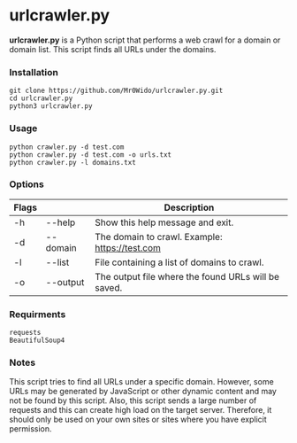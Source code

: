 # urlcrawler.py
**urlcrawler.py** is a Python script that performs a web crawl for a domain or domain list. This script finds all URLs under the domains.

### Installation
```
git clone https://github.com/Mr0Wido/urlcrawler.py.git
cd urlcrawler.py
python3 urlcrawler.py
```


### Usage
```
python crawler.py -d test.com
python crawler.py -d test.com -o urls.txt
python crawler.py -l domains.txt
```

### Options
**Flags** |    | Description
---| --- | ---
-h | --help | Show this help message and exit.
-d | --domain | The domain to crawl. Example: https://test.com
-l | --list | File containing a list of domains to crawl.
-o | --output | The output file where the found URLs will be saved.

### Requirments
```
requests
BeautifulSoup4
```

### Notes
This script tries to find all URLs under a specific domain. However, some URLs may be generated by JavaScript or other dynamic content and may not be found by this script.
Also, this script sends a large number of requests and this can create high load on the target server. Therefore, it should only be used on your own sites or sites where you have explicit permission.
